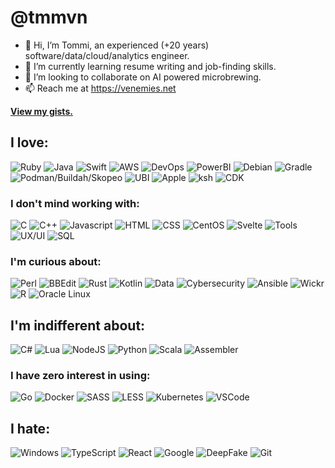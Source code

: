 # @tmmvn
- 👋 Hi, I’m Tommi, an experienced (+20 years) software/data/cloud/analytics engineer.
- 🌱 I’m currently learning resume writing and job-finding skills.
- 💞️ I’m looking to collaborate on AI powered microbrewing.
- 📫 Reach me at https://venemies.net


**[View my gists.](https://gist.github.com/codemeddler)**


## I love:

![Ruby](https://img.shields.io/badge/Ruby-%20-00c0c0) ![Java](https://img.shields.io/badge/Java-%20-00c0c0) ![Swift](https://img.shields.io/badge/Swift-%20-00c0c0) ![AWS](https://img.shields.io/badge/AWS-%20-c0c000) ![DevOps](https://img.shields.io/badge/DevOps-%20-c000c0) ![PowerBI](https://img.shields.io/badge/PowerBI-%20-c0c0c0) ![Debian](https://img.shields.io/badge/Debian-%20-c0c0c0) ![Gradle](https://img.shields.io/badge/Gradle-%20-c0c0c0) ![Podman/Buildah/Skopeo](https://img.shields.io/badge/Podman%2FBuildah%2FSkopeo-%20-c0c0c0) ![UBI](https://img.shields.io/badge/UBI-%20-c0c0c0) ![Apple](https://img.shields.io/badge/Apple-%20-c0c0c0) ![ksh](https://img.shields.io/badge/ksh-%20-c0c0c0) ![CDK](https://img.shields.io/badge/CDK-%20-c0c0c0)

### I don't mind working with:

![C](https://img.shields.io/badge/C-%20-00c0c0) ![C++](https://img.shields.io/badge/C%2B%2B-%20-00c0c0) ![Javascript](https://img.shields.io/badge/Javascript-%20-00c0c0) ![HTML](https://img.shields.io/badge/HTML-%20-00c0c0) ![CSS](https://img.shields.io/badge/CSS-%20-00c0c0) ![CentOS](https://img.shields.io/badge/CentOS-%20-c0c0c0) ![Svelte](https://img.shields.io/badge/Svelte-%20-c0c0c0) ![Tools](https://img.shields.io/badge/Tools-%20-c000c0) ![UX/UI](https://img.shields.io/badge/UX%2FUI-%20-c000c0) ![SQL](https://img.shields.io/badge/SQL-%20-c0c0c0)

### I'm curious about:

![Perl](https://img.shields.io/badge/Perl-%20-00c0c0) ![BBEdit](https://img.shields.io/badge/BBEdit-%20-c0c0c0) ![Rust](https://img.shields.io/badge/Rust-%20-00c0c0) ![Kotlin](https://img.shields.io/badge/Kotlin-%20-00c0c0) ![Data](https://img.shields.io/badge/Data-%20-c000c0) ![Cybersecurity](https://img.shields.io/badge/Cybersecurity-%20-c000c0) ![Ansible](https://img.shields.io/badge/Ansible-%20-c0c0c0) ![Wickr](https://img.shields.io/badge/Wickr-%20-c0c0c0) ![R](https://img.shields.io/badge/R-%20-00c0c0) ![Oracle Linux](https://img.shields.io/badge/Oracle%20Linux-%20-c0c0c0)

## I'm indifferent about:

![C#](https://img.shields.io/badge/C%23-%20-00c0c0) ![Lua](https://img.shields.io/badge/Lua-%20-00c0c0) ![NodeJS](https://img.shields.io/badge/NodeJS-%20-c0c0c0) ![Python](https://img.shields.io/badge/Python-%20-00c0c0) ![Scala](https://img.shields.io/badge/Scala-%20-00c0c0) ![Assembler](https://img.shields.io/badge/Assembler-%20-00c0c0)

### I have zero interest in using:

![Go](https://img.shields.io/badge/Go-%20-00c0c0) ![Docker](https://img.shields.io/badge/Docker-%20-c0c0c0) ![SASS](https://img.shields.io/badge/SASS-%20-c0c0c0) ![LESS](https://img.shields.io/badge/LESS-%20-c0c0c0) ![Kubernetes](https://img.shields.io/badge/Kubernetes-%20-c0c0c0) ![VSCode](https://img.shields.io/badge/VSCode-%20-c0c0c0)

## I hate:

![Windows](https://img.shields.io/badge/Windows-%20-c0c0c0) ![TypeScript](https://img.shields.io/badge/TypeScript-%20-00c0c0) ![React](https://img.shields.io/badge/React-%20-c0c0c0) ![Google](https://img.shields.io/badge/Google-%20-c0c0c0) ![DeepFake](https://img.shields.io/badge/DeepFake-%20-c0c0c0) ![Git](https://img.shields.io/badge/Git-%20-c0c0c0)
